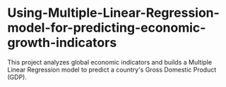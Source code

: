 # Using-Multiple-Linear-Regression-model-for-predicting-economic-growth-indicators
This project analyzes global economic indicators and builds a Multiple Linear Regression model to predict a country's Gross Domestic Product (GDP). 
